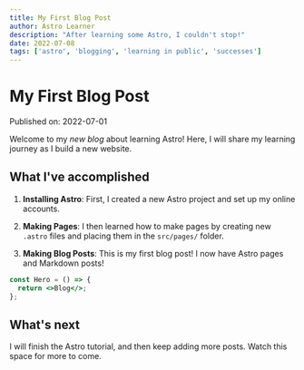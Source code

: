 ```yaml
---
title: My First Blog Post
author: Astro Learner
description: "After learning some Astro, I couldn't stop!"
date: 2022-07-08
tags: ['astro', 'blogging', 'learning in public', 'successes']
---
```


# My First Blog Post

Published on: 2022-07-01

Welcome to my _new blog_ about learning Astro! Here, I will share my learning journey as I build a new website.

## What I've accomplished

1. **Installing Astro**: First, I created a new Astro project and set up my online accounts.

2. **Making Pages**: I then learned how to make pages by creating new `.astro` files and placing them in the `src/pages/` folder.

3. **Making Blog Posts**: This is my first blog post! I now have Astro pages and Markdown posts!

```jsx
const Hero = () => {
  return <>Blog</>;
};
```

## What's next

I will finish the Astro tutorial, and then keep adding more posts. Watch this space for more to come.
